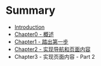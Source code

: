 # Summary

* [Introduction](README.md)
* [Chapter0 - 概述](notes/chapter0.md)
* [Chapter1 - 踏出第一步](notes/chapter1.md)
* [Chapter2 - 实现导航和页面内容](notes/chapter2.md)
* Chapter3 - 实现页面内容 - Part 2

